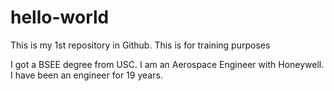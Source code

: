 # hello-world
This is my 1st repository in Github.  This is for training purposes

I got a BSEE degree from USC.   I am an Aerospace Engineer with Honeywell.   I have been an engineer for 19 years.

